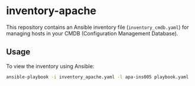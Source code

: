 # inventory-apache

This repository contains an Ansible inventory file (`inventory_cmdb.yaml`) for managing hosts in your CMDB (Configuration Management Database).

## Usage

To view the inventory using Ansible:

```bash
ansible-playbook -i inventory_apache.yaml -l apa-ins005 playbook.yaml
```
